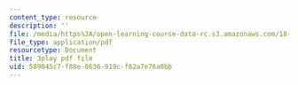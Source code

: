 ```yaml
---
content_type: resource
description: ''
file: /media/https%3A/open-learning-course-data-rc.s3.amazonaws.com/18-01sc-single-variable-calculus-fall-2010/589045c7f88e8636919cf82a7e76a0bb_BSAA0akmPEU.pdf
file_type: application/pdf
resourcetype: Document
title: 3play pdf file
uid: 589045c7-f88e-8636-919c-f82a7e76a0bb
---
```

